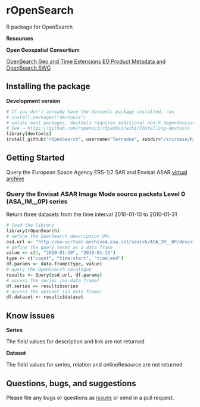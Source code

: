# rOpenSearch

R package for OpenSearch 

__Resources__

**Open Geospatial Consortium**

[OpenSearch Geo and Time Extensions](http://www.opengeospatial.org/standards/opensearchgeo)
[EO Product Metadata and OpenSearch SWG](http://www.opengeospatial.org/projects/groups/eopmosswg)

## Installing the package

__Development version__  

```coffee
# If you don't already have the devtools package installed, run
# install.packages("devtools")
# unlike most packages, devtools requires additional non-R dependencies depending on your OS. 
# See → https://github.com/ropensci/rOpenSci/wiki/Installing-devtools
library(devtools)
install_github("rOpenSearch", username="Terradue", subdir="/src/main/R/rOpenSearch")
```

## Getting Started 

Query the European Space Agency ERS-1/2 SAR and Envisat ASAR [virtual archive](http://eo-virtual-archive4.esa.int/) 

### Query the Envisat ASAR Image Mode source packets Level 0 (ASA_IM__0P) series

Return three datasets from the time interval 2010-01-10 to 2010-01-31

```coffee
# load the library
library(rOpenSearch)
# define the OpenSearch description URL
osd.url <- "http://eo-virtual-archive4.esa.int/search/ASA_IM__0P/description"
# define the query terms as a data frame
value <- c(3, "2010-01-10", "2010-01-31")
type <- c("count", "time:start", "time:end")
df.params <- data.frame(type, value)
# query the OpenSearch catalogue
results <- Query(osd.url, df.params)
# access the series (as data frame)
df.series <- results$series
# access the dataset (as data frame)
df.dataset <- results$dataset
```

## Know issues

**Series**
 
The field values for description and link are not returned

**Dataset**

The field values for series, relation and onlineResource are not returned

## Questions, bugs, and suggestions

Please file any bugs or questions as [issues](https://github.com/Terradue/rOpenSearch/issues/new) or send in a pull request.


